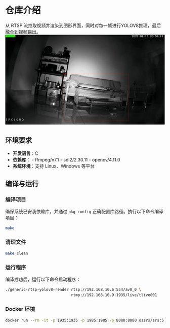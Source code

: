# 仓库介绍

从 RTSP 流拉取视频并渲染到图形界面，同时对每一帧进行YOLOV8推理，最后融合到视频输出。
![P1](image/readme/1736772995737.png)

## 环境要求

- **开发语言**：C
- **依赖库**：
      - ffmpeg/n7.1
      - sdl2/2.30.11
      - opencv/4.11.0
- **系统环境**：支持 Linux、Windows 等平台

## 编译与运行

### 编译项目

确保系统已安装依赖库，并通过 `pkg-config` 正确配置库路径。执行以下命令编译项目：

```bash
make
```

### 清理文件

```bash
make clean
```

### 运行程序

编译成功后，运行以下命令启动程序：
```bash
./generic-rtsp-yolov8-render rtsp://192.168.10.6:554/av0_0 \ 
                             rtmp://192.168.10.9:1935/live/tlive001
```

### Docker 环境
```sh
docker run --rm -it -p 1935:1935 -p 1985:1985 -p 8080:8080 ossrs/srs:5
```
